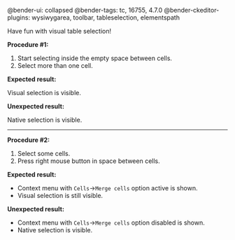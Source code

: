 @bender-ui: collapsed
@bender-tags: tc, 16755, 4.7.0
@bender-ckeditor-plugins: wysiwygarea, toolbar, tableselection, elementspath

Have fun with visual table selection!

**Procedure #1:**

1. Start selecting inside the empty space between cells.
2. Select more than one cell.

**Expected result:**

Visual selection is visible.

**Unexpected result:**

Native selection is visible.

---

**Procedure #2:**

1. Select some cells.
2. Press right mouse button in space between cells.

**Expected result:**

* Context menu with `Cells`→`Merge cells` option active is shown.
* Visual selection is still visible.

**Unexpected result:**

* Context menu with `Cells`→`Merge cells` option disabled is shown.
* Native selection is visible.
